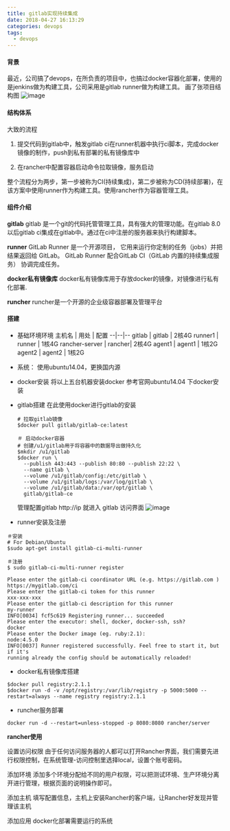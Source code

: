 ```yaml
---
title: gitlab实现持续集成
date: 2018-04-27 16:13:29
categories: devops
tags:
  - devops
---
```


#### 背景

最近，公司搞了devops，在所负责的项目中，也搞过docker容器化部署，使用的是jenkins做为构建工具，公司采用是gitlab runner做为构建工具。
画了张项目结构图
![image](https://segmentfault.com/img/bV8gds?w=1119&h=626)

#### 结构体系
大致的流程
1. 提交代码到gitlab中，触发gitlab ci在runner机器中执行ci脚本，完成docker镜像的制作，push到私有部署的私有镜像库中

2. 在rancher中配置容器启动命令拉取镜像，服务启动

整个流程分为两步，第一步被称为CI(持续集成)，第二步被称为CD(持续部署)，在该方案中使用runner作为构建工具。使用rancher作为容器管理工具。

#### 组件介绍

**gitlab**
gitlab 是一个git的代码托管管理工具，具有强大的管理功能。在gitlab 8.0以后gitlab ci集成在gitlab中。通过在ci中注册的服务器来执行构建脚本。

**runner**
GitLab Runner 是一个开源项目， 它用来运行你定制的任务（jobs）并把结果返回给 GitLab。 GitLab Runner 配合GitLab CI（GitLab 内置的持续集成服务） 协调完成任务。

**docker私有镜像库**
docker私有镜像库用于存放docker的镜像，对镜像进行私有化部署.

**runcher**
runcher是一个开源的企业级容器部署及管理平台

#### 搭建
- 基础环境环境
主机名 | 用处 | 配置
--|--|--
gitlab  | gitlab | 2核4G
runner1 | runner | 1核4G
rancher-server | rancher| 2核4G
agent1 | agent1 | 1核2G
agent2 | agent2 | 1核2G

- 系统：
  使用ubuntu14.04，更换国内源

- docker安装
  将以上五台机器安装docker
  参考官网ubuntu14.04 下docker安装

- gitlab搭建
  在此使用docker进行gitlab的安装
  ```
  # 拉取gitlab镜像
  $docker pull gitlab/gitlab-ce:latest

  ＃ 启动docker容器
  # 创建/u1/gitlab用于将容器中的数据导出做持久化
  $mkdir /u1/gitlab
  $docker run \
    --publish 443:443 --publish 80:80 --publish 22:22 \
    --name gitlab \
    --volume /u1/gitlab/config:/etc/gitlab \
    --volume /u1/gitlab/logs:/var/log/gitlab \
    --volume /u1/gitlab/data:/var/opt/gitlab \
    gitlab/gitlab-ce
  ```

  管理配置gitlab
  http://ip 就进入 gitlab 访问界面
  ![image](https://user-gold-cdn.xitu.io/2018/1/3/160bb50c34007f07?imageView2/0/w/1280/h/960/format/webp/ignore-error/1)

- runner安装及注册
```
＃安装
# For Debian/Ubuntu
$sudo apt-get install gitlab-ci-multi-runner

＃注册
$ sudo gitlab-ci-multi-runner register

Please enter the gitlab-ci coordinator URL (e.g. https://gitlab.com )
https://mygitlab.com/ci
Please enter the gitlab-ci token for this runner
xxx-xxx-xxx
Please enter the gitlab-ci description for this runner
my-runner
INFO[0034] fcf5c619 Registering runner... succeeded
Please enter the executor: shell, docker, docker-ssh, ssh?
docker
Please enter the Docker image (eg. ruby:2.1):
node:4.5.0
INFO[0037] Runner registered successfully. Feel free to start it, but if it's
running already the config should be automatically reloaded!
```
- docker私有镜像库搭建
```
$docker pull registry:2.1.1
$docker run -d -v /opt/registry:/var/lib/registry -p 5000:5000 --restart=always --name registry registry:2.1.1
```
- runcher服务部署
```
docker run -d --restart=unless-stopped -p 8080:8080 rancher/server
```
**rancher使用**

设置访问权限
由于任何访问服务器的人都可以打开Rancher界面，我们需要先进行权限控制，在系统管理-访问控制里选择local，设置个账号密码。

添加环境
添加多个环境分配给不同的用户权限，可以把测试环境、生产环境分离开进行管理，根据页面的说明操作即可。

添加主机
填写配置信息，主机上安装Rancher的客户端，让Rancher好发现并管理该主机

添加应用
docker化部署需要运行的系统

